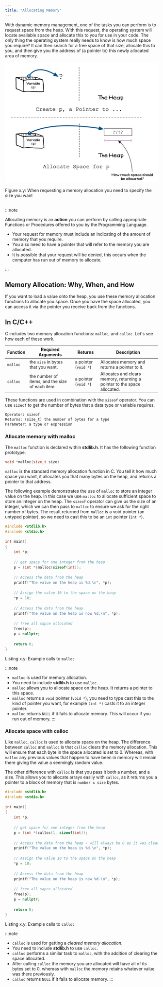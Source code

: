 ```yaml
---
title: "Allocating Memory"
---
```


With dynamic memory management, one of the tasks you can perform is to request space from the heap. With this request, the operating system will locate available space and allocate this to you for use in your code. The only thing the operating system really needs to know is how much space you require? It can then search for a free space of that size, allocate this to you, and then give you the address of (a pointer to) this newly allocated area of memory.

<a id="FigureAllocatingMemory"></a>

![Figure x.y: When requesting a memory allocation you need to specify the size you want](./images/allocating-memory.png "When requesting a memory allocation you need to specify the size you want")
<div class="caption"><span class="caption-figure-nbr">Figure x.y: </span>When requesting a memory allocation you need to specify the size you want</div><br/>

:::note

Allocating memory is an **action** you can perform by calling appropriate Functions or Procedures offered to you by the Programming Language.

- Your request for memory must include an indicating of the amount of memory that you require. 
- You also need to have a pointer that will refer to the memory you are allocated.
- It is possible that your request will be denied, this occurs when the computer has run out of memory to allocate.
 
:::

## Memory Allocation: Why, When, and How

If you want to load a value onto the heap, you use these memory allocation functions to allocate you space. Once you have the space allocated, you can access it via the pointer you receive back from the functions.

## In C/C++

C includes two memory allocation functions: `malloc`, and `calloc`. Let's see how each of these work.

|**Function** | **Required Arguments** | **Returns** | **Description** |
|-----------|------------------------|-------|---------|
| `malloc` | the `size` in bytes that you want. | a pointer (`void *`) | Allocates memory and returns a pointer to it. |
| `calloc` | the number of items, and the size of each item | a pointer (`void *`) | Allocates and clears memory, returning a pointer to the space allocated. |

These functions are used in combination with the `sizeof` operator. You can use `sizeof` to get the number of bytes that a data type or variable requires.

```
Operator: sizeof
Returns: (size_t) the number of bytes for a type
Parameter: a type or expression
```

### Allocate memory with malloc

The `malloc` function is declared within **stdlib.h**. It has the following function prototype.

```cpp
void *malloc(size_t size)
```

`malloc` is the standard memory allocation function in C. You tell it how much space you want, it allocates you that many bytes on the heap, and returns a pointer to that address.

The following example demonstrates the use of `malloc` to store an integer value on the heap. In this case we use `malloc` to allocate sufficient space to store an integer on the heap. The `sizeof` operator can give us the size of an integer, which we can then pass to `malloc` to ensure we ask for the right number of bytes. The result returned from `malloc` is a void pointer (an untyped pointer), so we need to cast this to be an `int` pointer (`int *`).

<a id="ListingMallocExample"></a>

```c
#include <stdlib.h>
#include <stdio.h>

int main()
{
    int *p;

    // get space for one integer from the heap
    p = (int *)malloc(sizeof(int));

    // Access the data from the heap
    printf("The value on the heap is %d.\n", *p);
    
    // Assign the value 10 to the space on the heap
    *p = 10;

    // Access the data from the heap
    printf("The value on the heap is now %d.\n", *p);

    // free all sapce allocated
    free(p);
    p = nullptr;

    return 0;
}
```
<div class="caption"><span class="caption-figure-nbr">Listing x.y: </span>Example calls to <code>malloc</code></div>

:::note

- `malloc` is used for memory allocation.
- You need to include **stdlib.h** to use `malloc`.
- `malloc` allows you to allocate space on the heap. It returns a pointer to this space.
- `malloc` returns a `void` pointer (`void *`), you need to type cast this to the kind of pointer you want, for example `(int *)` casts it to an integer pointer.
- `malloc` returns `NULL` if it fails to allocate memory. This will occur if you run out of memory.
:::

<!-- TODO: add slider -->

### Allocate space with calloc

Like `malloc`, `calloc` is used to allocate space on the heap. The difference between `calloc` and `malloc` is that `calloc` clears the memory allocation. This will ensure that each byte in the space allocated is set to 0. Whereas, with `malloc` any previous values that happen to have been in memory will remain there giving the value a seemingly random value.

The other difference with `calloc` is that you pass it both a number, and a size. This allows you to allocate arrays easily with `calloc`, as it returns you a pointer to a block of memory that is `number x size` bytes.

```c
#include <stdlib.h>
#include <stdio.h>

int main()
{
    int *p;

    // get space for one integer from the heap
    p = (int *)calloc(1, sizeof(int));

    // Access the data from the heap - will always be 0 as it was cleared
    printf("The value on the heap is %d.\n", *p);
    
    // Assign the value 10 to the space on the heap
    *p = 10;

    // Access the data from the heap
    printf("The value on the heap is now %d.\n", *p);

    // free all sapce allocated
    free(p);
    p = nullptr;

    return 0;
}
```
<div class="caption"><span class="caption-figure-nbr">Listing x.y: </span>Example calls to <code>calloc</code></div>

:::note

- `calloc` is used for getting a *cleared memory allocation*.
- You need to include **stdlib.h** to use `calloc`.
- `calloc` performs a similar task to `malloc`, with the addition of clearing the space allocated.
- After calling `calloc` the memory you are allocated will have all of its bytes set to 0, whereas with `malloc` the memory retains whatever value was there previously.
- `calloc` returns `NULL` if it fails to allocate memory.
:::

<!-- TODO: add slider -->
